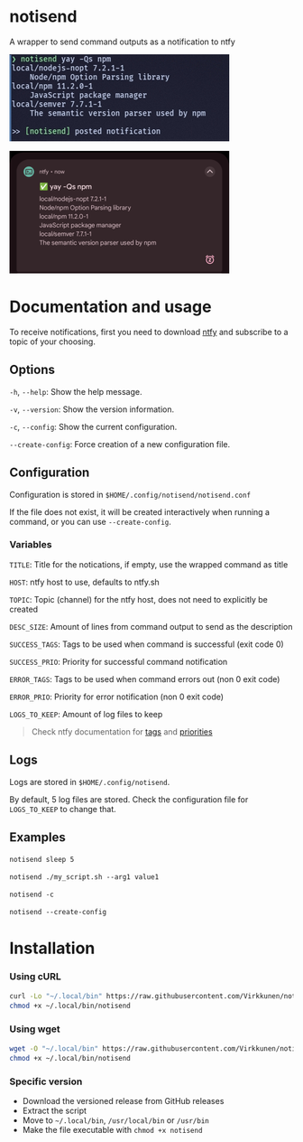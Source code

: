# notisend

A wrapper to send command outputs as a notification to ntfy

![](resources/01.jpeg)

![](resources/02.png)

# Documentation and usage

To receive notifications, first you need to download [ntfy](https://ntfy.sh/) and subscribe to a topic of your choosing.

## Options

`-h`, `--help`: Show the help message.

`-v`, `--version`: Show the version information.

`-c`, `--config`: Show the current configuration.

`--create-config`: Force creation of a new configuration file.

## Configuration

Configuration is stored in `$HOME/.config/notisend/notisend.conf`

If the file does not exist, it will be created interactively when running a command, or you can use `--create-config`.

### Variables

`TITLE`: Title for the notications, if empty, use the wrapped command as title

`HOST`: ntfy host to use, defaults to ntfy.sh

`TOPIC`: Topic (channel) for the ntfy host, does not need to explicitly be created

`DESC_SIZE`: Amount of lines from command output to send as the description

`SUCCESS_TAGS`: Tags to be used when command is successful (exit code 0)

`SUCCESS_PRIO`: Priority for successful command notification

`ERROR_TAGS`: Tags to be used when command errors out (non 0 exit code)

`ERROR_PRIO`: Priority for error notification (non 0 exit code)

`LOGS_TO_KEEP`: Amount of log files to keep

> Check ntfy documentation for [tags](https://docs.ntfy.sh/emojis/) and [priorities](https://docs.ntfy.sh/subscribe/phone/?h=priority#message-priority)

## Logs

Logs are stored in `$HOME/.config/notisend`.

By default, 5 log files are stored. Check the configuration file for `LOGS_TO_KEEP` to change that.

## Examples

`notisend sleep 5`

`notisend ./my_script.sh --arg1 value1`

`notisend -c`

`notisend --create-config`

# Installation

### Using cURL

```sh
curl -Lo "~/.local/bin" https://raw.githubusercontent.com/Virkkunen/notisend/refs/heads/master/bin/notisend
chmod +x ~/.local/bin/notisend
```

### Using wget

```sh
wget -O "~/.local/bin" https://raw.githubusercontent.com/Virkkunen/notisend/refs/heads/master/bin/notisend
chmod +x ~/.local/bin/notisend
```

### Specific version

- Download the versioned release from GitHub releases
- Extract the script
- Move to `~/.local/bin`, `/usr/local/bin` or `/usr/bin`
- Make the file executable with `chmod +x notisend`
